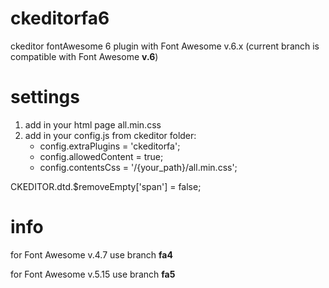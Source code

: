 # ckeditorfa6
ckeditor fontAwesome 6 plugin with Font Awesome v.6.x (current branch is compatible with Font Awesome **v.6**)

# settings
1. add in your html page all.min.css
2. add in your config.js from ckeditor folder:
   - config.extraPlugins = 'ckeditorfa';
   - config.allowedContent = true;
   - config.contentsCss = '/{your_path}/all.min.css';

CKEDITOR.dtd.$removeEmpty['span'] = false;

# info
for Font Awesome v.4.7 use branch **fa4**

for Font Awesome v.5.15 use branch **fa5**
